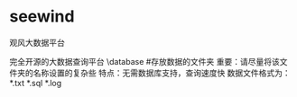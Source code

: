 # seewind
观风大数据平台<br>  

完全开源的大数据查询平台
\database    #存放数据的文件夹
重要：请尽量将该文件夹的名称设置的复杂些
特点：无需数据库支持，查询速度快
数据文件格式为：
*.txt 
*.sql 
*.log
